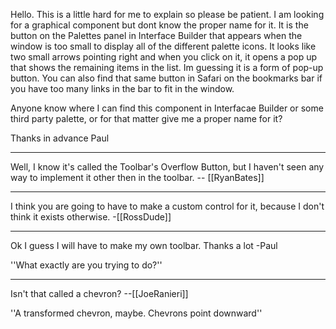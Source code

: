 Hello.  This is a little hard for me to explain so please be patient.  I am looking for a graphical component but dont know the proper name for it.  It is the button on the Palettes panel in Interface Builder that appears when the window is too small to display all of the different palette icons.  It looks like two small arrows pointing right and when you click on it, it opens a pop up that shows the remaining items in the list.  Im guessing it is a form of pop-up button.  You can also find that same button in Safari on the bookmarks bar if you have too many links in the bar to fit in the window.
 
Anyone know where I can find this component in Interfacae Builder or some third party palette, or for that matter give me a proper name for it?

Thanks in advance
Paul

----

Well, I know it's called the Toolbar's Overflow Button, but I haven't seen any way to implement it other then in the toolbar. -- [[RyanBates]]

----

I think you are going to have to make a custom control for it, because I don't think it exists otherwise. -[[RossDude]]

----

Ok I guess I will have to make my own toolbar.  Thanks a lot
-Paul

''What exactly are you trying to do?''

----
Isn't that called a chevron? --[[JoeRanieri]]

''A transformed chevron, maybe. Chevrons point downward''